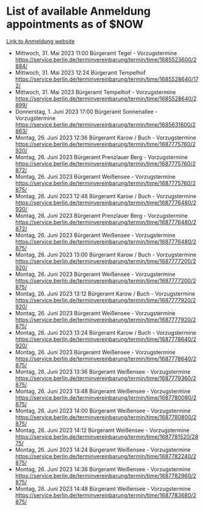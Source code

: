 # List of available Anmeldung appointments as of $NOW
[Link to Anmeldung website](https://service.berlin.de/terminvereinbarung/termin/tag.php?termin=1&anliegen[]=120686&dienstleisterlist=122210,122217,327316,122219,327312,122227,327314,122231,327346,122243,327348,122254,122252,329742,122260,329745,122262,329748,122271,327278,122273,327274,122277,327276,330436,122280,327294,122282,327290,122284,327292,122291,327270,122285,327266,122286,327264,122296,327268,150230,329760,122297,327286,122294,327284,122312,329763,122314,329775,122304,327330,122311,327334,122309,327332,317869,122281,327352,122279,329772,122283,122276,327324,122274,327326,122267,329766,122246,327318,122251,327320,122257,327322,122208,327298,122226,327300&herkunft=http%3A%2F%2Fservice.berlin.de%2Fdienstleistung%2F120686%2F)
- Mittwoch, 31. Mai 2023 11:00 Bürgeramt Tegel - Vorzugstermine https://service.berlin.de/terminvereinbarung/termin/time/1685523600/2884/
- Mittwoch, 31. Mai 2023 12:24 Bürgeramt Tempelhof https://service.berlin.de/terminvereinbarung/termin/time/1685528640/172/
- Mittwoch, 31. Mai 2023  Bürgeramt Tempelhof - Vorzugstermine https://service.berlin.de/terminvereinbarung/termin/time/1685528640/2899/
- Donnerstag, 1. Juni 2023 17:00 Bürgeramt Sonnenallee - Vorzugstermine https://service.berlin.de/terminvereinbarung/termin/time/1685631600/2863/
- Montag, 26. Juni 2023 12:36 Bürgeramt Karow / Buch - Vorzugstermine https://service.berlin.de/terminvereinbarung/termin/time/1687775760/2920/
- Montag, 26. Juni 2023  Bürgeramt Prenzlauer Berg - Vorzugstermine https://service.berlin.de/terminvereinbarung/termin/time/1687775760/2872/
- Montag, 26. Juni 2023  Bürgeramt Weißensee - Vorzugstermine https://service.berlin.de/terminvereinbarung/termin/time/1687775760/2875/
- Montag, 26. Juni 2023 12:48 Bürgeramt Karow / Buch - Vorzugstermine https://service.berlin.de/terminvereinbarung/termin/time/1687776480/2920/
- Montag, 26. Juni 2023  Bürgeramt Prenzlauer Berg - Vorzugstermine https://service.berlin.de/terminvereinbarung/termin/time/1687776480/2872/
- Montag, 26. Juni 2023  Bürgeramt Weißensee - Vorzugstermine https://service.berlin.de/terminvereinbarung/termin/time/1687776480/2875/
- Montag, 26. Juni 2023 13:00 Bürgeramt Karow / Buch - Vorzugstermine https://service.berlin.de/terminvereinbarung/termin/time/1687777200/2920/
- Montag, 26. Juni 2023  Bürgeramt Weißensee - Vorzugstermine https://service.berlin.de/terminvereinbarung/termin/time/1687777200/2875/
- Montag, 26. Juni 2023 13:12 Bürgeramt Karow / Buch - Vorzugstermine https://service.berlin.de/terminvereinbarung/termin/time/1687777920/2920/
- Montag, 26. Juni 2023  Bürgeramt Weißensee - Vorzugstermine https://service.berlin.de/terminvereinbarung/termin/time/1687777920/2875/
- Montag, 26. Juni 2023 13:24 Bürgeramt Karow / Buch - Vorzugstermine https://service.berlin.de/terminvereinbarung/termin/time/1687778640/2920/
- Montag, 26. Juni 2023  Bürgeramt Weißensee - Vorzugstermine https://service.berlin.de/terminvereinbarung/termin/time/1687778640/2875/
- Montag, 26. Juni 2023 13:36 Bürgeramt Weißensee - Vorzugstermine https://service.berlin.de/terminvereinbarung/termin/time/1687779360/2875/
- Montag, 26. Juni 2023 13:48 Bürgeramt Weißensee - Vorzugstermine https://service.berlin.de/terminvereinbarung/termin/time/1687780080/2875/
- Montag, 26. Juni 2023 14:00 Bürgeramt Weißensee - Vorzugstermine https://service.berlin.de/terminvereinbarung/termin/time/1687780800/2875/
- Montag, 26. Juni 2023 14:12 Bürgeramt Weißensee - Vorzugstermine https://service.berlin.de/terminvereinbarung/termin/time/1687781520/2875/
- Montag, 26. Juni 2023 14:24 Bürgeramt Weißensee - Vorzugstermine https://service.berlin.de/terminvereinbarung/termin/time/1687782240/2875/
- Montag, 26. Juni 2023 14:36 Bürgeramt Weißensee - Vorzugstermine https://service.berlin.de/terminvereinbarung/termin/time/1687782960/2875/
- Montag, 26. Juni 2023 14:48 Bürgeramt Weißensee - Vorzugstermine https://service.berlin.de/terminvereinbarung/termin/time/1687783680/2875/
